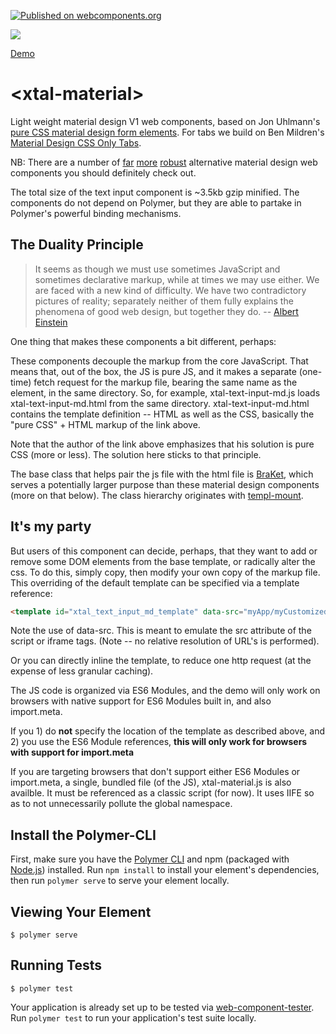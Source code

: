 [![Published on webcomponents.org](https://img.shields.io/badge/webcomponents.org-published-blue.svg)](https://www.webcomponents.org/element/bahrus/xtal-material)

<a href="https://nodei.co/npm/xtal-material/"><img src="https://nodei.co/npm/xtal-material.png"></a>

<a href="https://www.webcomponents.org/element/bahrus/xtal-material/demo/demo/index.html">Demo</a>
# \<xtal-material\>

Light weight material design V1 web components, based on Jon Uhlmann's [pure CSS material design form elements](https://codepen.io/jonnitto/pen/OVmvPB).  For tabs we build on Ben Mildren's [Material Design CSS Only Tabs](https://codepen.io/mildrenben/pen/bdGdOb).

NB:  There are a number of [far](https://github.com/material-components/material-components-web-components) [more](https://vaadin.com/components/browse) [robust](https://www.webcomponents.org/collection/PolymerElements/paper-elements) alternative material design web components you should definitely check out.

The total size of the text input component is ~3.5kb gzip minified.  The components do not depend on Polymer, but they are able to partake in Polymer's powerful binding mechanisms.

## The Duality Principle

>It seems as though we must use sometimes JavaScript and sometimes declarative markup, while at times we may use either. We are faced with a new kind of difficulty. We have two contradictory pictures of reality; separately neither of them fully explains the phenomena of good web design, but together they do. -- [Albert Einstein](https://en.wikipedia.org/wiki/Wave%E2%80%93particle_duality)

One thing that makes these components a bit different, perhaps:

These components decouple the markup from the core JavaScript.  That means that, out of the box, the JS is pure JS, and it makes a separate (one-time) fetch request for the markup file, bearing the same name as the element, in the same directory.  So, for example, xtal-text-input-md.js loads xtal-text-input-md.html from the same directory.  xtal-text-input-md.html contains the template definition -- HTML as well as the CSS, basically the "pure CSS" + HTML markup of the link above.


Note that the author of the link above emphasizes that his solution is pure CSS (more or less).  The solution here sticks to that principle.

The base class that helps pair the js file with the html file is [BraKet](https://www.npmjs.com/package/bra-ket), which serves a potentially larger purpose than these material design components (more on that below). The class hierarchy originates with [templ-mount](https://www.npmjs.com/package/templ-mount).

## It's my party

But users of this component can decide, perhaps, that they want to add or remove some DOM elements from the base template, or radically alter the css.  To do this, simply copy, then modify your own copy of the markup file.  This overriding of the default template can be specified via a template reference:

```html
<template id="xtal_text_input_md_template" data-src="myApp/myCustomizedVersion/my-neon-lipstick-text-box.html"></template>
```

Note the use of data-src.  This is meant to emulate the src attribute of the script or iframe tags.  (Note -- no relative resolution of URL's is performed).

Or you can directly inline the template, to reduce one http request (at the expense of less granular caching).

The JS code is organized via ES6 Modules, and the demo will only work on browsers with native support for ES6 Modules built in, and also import.meta.

If you 1) do **not** specify the location of the template as described above, and 2) you use the ES6 Module references,  **this will only work for browsers with support for import.meta**

If you are targeting browsers that don't support either ES6 Modules or import.meta,  a single, bundled file (of the JS), xtal-material.js is also availble. It must be referenced as a classic script (for now).  It uses IIFE so as to not unnecessarily pollute the global namespace.

<!--
```
<custom-element-demo>
  <template>
    <div class="vertical-section-container centered">
    <h3>Basic xtal-material demo</h3>
    <script nomodule src="https://unpkg.com/@webcomponents/webcomponentsjs/webcomponents-bundle.js"></script>
    <link id="xtal_material" rel="preload" as="script" href="https://unpkg.com/xtal-material@0.0.24/xtal-material.js">
    <script type="module" src="https://unpkg.com/xtal-method@0.0.13/xtal-im-ex.js"></script>
    <script type="module" src="https://unpkg.com/xtal-material@0.0.26/xtal-material.js"></script>

    <script nomodule id="_root_lit_html">
      //const root = 'https://unpkg.com/lit-html/';
      const root = 'https://cdn.jsdelivr.net/npm/lit-html/'
    </script>
    <script nomodule id="_lit_html">
      const { html, render } = await import(root + 'lit-html.js');
    </script>
    <script nomodule id="_lit_repeat">
      const { repeat } = await import(root + 'lib/repeat.js');
    </script>
    
    <xtal-radio-group-md name="pronoun">
      <xtal-im-ex disabled input='["He", "She", "They", "Ze", "A pronoun not listed", "No pronoun preference"]'>

        <script nomodule>
            XtalIMEX.insert(_root_lit_html, _lit_html, _lit_repeat);
            const radioButtonListGenerator = items => html`
            <div class="form-radio form-radio-inline">
                <div class="form-radio-legend">Prefered Pronoun</div>
                ${repeat(items, item => Math.random().toString(), item => html`
                  <label class="form-radio-label">
                    <input name=pronoun class="form-radio-field" type="radio" required .value="${item}" />
                    <i class="form-radio-button"></i>
                    <span>${item}</span>
                  </label>`
                )}
            </div>`;
            export const renderer = (list, target) => render(radioButtonListGenerator(list), target);
        </script>
      </xtal-im-ex>
    </xtal-radio-group-md>
    <small class="form-element-hint">Feel free to choose</small>
    <xtal-radio-tabs-md>
      <xtal-im-ex disabled input='["He", "She", "They", "Ze"]'>
        <script nomodule>
          XtalIMEX.insert(_root_lit_html, _lit_html, _lit_repeat);
          const radioButtonListGenerator = items => html`
            <div class="tab-wrap">
              ${repeat(items, item => Math.random().toString(), (item, idx) => html`
                <input type="radio" name="tabs" id="tab${idx}">
                <div class="tab-label-content" id="tab${idx}-content">
                  <label for="tab${idx}">${item}</label>
                  
                </div>
                `
              )}
              <div class="slide"></div>
            </div>
          `;
          export const renderer = (list, target) => render(radioButtonListGenerator(list), target);
        </script>
      </xtal-im-ex>
    </xtal-radio-tabs-md>

    <xtal-text-input-md placeholder="Please fill in your full name">
      <span slot="label">Name</span>
    </xtal-text-input-md>
    <p-d on="value-changed" to="{innerText}"></p-d>
    <div></div>

    <xtal-email-input-md>
      <span slot="label">Email</span>
      <span slot="hint">We will never spam you</span>
    </xtal-email-input-md>
    <div>[[likes_rap]]</div>
    <div>Which type of music do you like?</div>
    <xtal-checkbox-input-md checked="{{likes_rap}}">
      <span slot="label">Rap</span>
    </xtal-checkbox-input-md>
    <xtal-checkbox-input-md checked="{{likes_pop}}">
      <span slot="label">Pop</span>
    </xtal-checkbox-input-md>
    <xtal-checkbox-input-md checked="{{likes_rock}}">
      <span slot="label">Rock</span>
    </xtal-checkbox-input-md>
    <xtal-checkbox-input-md checked="{{likes_metal}}">
      <span slot="label">Metal</span>
    </xtal-checkbox-input-md>
    <xtal-checkbox-input-md checked="{{likes_r_and_b}}">
      <span slot="label">R&amp;B</span>
    </xtal-checkbox-input-md>
    <xtal-text-area-md>
      <span slot="label">Your Message</span>
    </xtal-text-area-md>
    </template>
    </dom-bind>
    <xtal-side-nav>
      <style>
        a {
          padding: 8px 8px 8px 32px;
          text-decoration: none;
          font-size: 25px;
          color: #818181;
          display: block;
          transition: 0.3s;
        }

        a:hover {
          color: #f1f1f1;
        }
      </style>
      <span slot="title">Hello</span>
      <a href="#about">About</a>
      <a href="#services">Services</a>
      <a href="#clients">Clients</a>
      <a href="#contact">Contact</a>
    </xtal-side-nav>
  </div>
  </template>
</custom-element-demo>
```
-->

## Install the Polymer-CLI

First, make sure you have the [Polymer CLI](https://www.npmjs.com/package/polymer-cli) and npm (packaged with [Node.js](https://nodejs.org)) installed. Run `npm install` to install your element's dependencies, then run `polymer serve` to serve your element locally.

## Viewing Your Element

```
$ polymer serve
```

## Running Tests

```
$ polymer test
```

Your application is already set up to be tested via [web-component-tester](https://github.com/Polymer/web-component-tester). Run `polymer test` to run your application's test suite locally.
